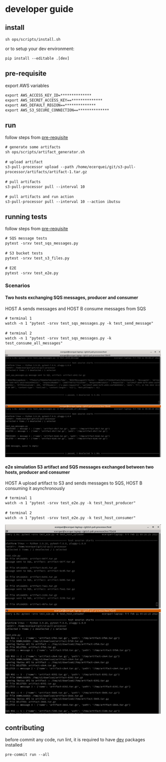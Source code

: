 # developer guide

## install

```shell
sh ops/scripts/install.sh
```

or to setup your dev environment:

```shell
pip install --editable .[dev]
```

## pre-requisite

export AWS variables

```shell
export AWS_ACCESS_KEY_ID=**************
export AWS_SECRET_ACCESS_KEY==**************
export AWS_DEFAULT_REGION==**************
export AWS_S3_SECURE_CONNECTION==**************
```

## run

follow steps from [pre-requisite](developer_guide.md#pre-requisite)

```shell
# generate some artifacts
sh ops/scripts/artifact_generator.sh

# upload artifact
s3-pull-processor upload --path /home/ecerquei/git/s3-pull-processor/artifacts/artifact-1.tar.gz

# pull artifacts
s3-pull-processor pull --interval 10

# pull artifacts and run action
s3-pull-processor pull --interval 10 --action ibutsu
```

## running tests

follow steps from [pre-requisite](developer_guide.md#pre-requisite)

```shell
# SQS message tests
pytest -srxv test_sqs_messages.py

# S3 bucket tests
pytest -srxv test_s3_files.py

# E2E
pytest -srxv test_e2e.py
```

### Scenarios

#### Two hosts exchanging SQS messages, producer and consumer

HOST A sends messages and HOST B consume messages from SQS

```shell
# terminal 1
watch -n 1 "pytest -srxv test_sqs_messages.py -k test_send_message"

# terminal 2
watch -n 1 "pytest -srxv test_sqs_messages.py -k test_consume_all_messages"
```

![scenario1](img/scenario_1.png)

#### e2e simulation S3 artifact and SQS messages exchanged between two hosts, producer and consumer

HOST A upload artifact to S3 and sends messages to SQS, HOST B consuming it asynchronously

```shell
# terminal 1
watch -n 1 "pytest -srxv test_e2e.py -k test_host_producer"

# terminal 2
watch -n 1 "pytest -srxv test_e2e.py -k test_host_consumer"
```

![scenario2](img/scenario_2.png)

## contributing

before commit any code, run lint, it is required to have [dev](../setup.cfg) packages installed

```shell
pre-commit run --all
```

